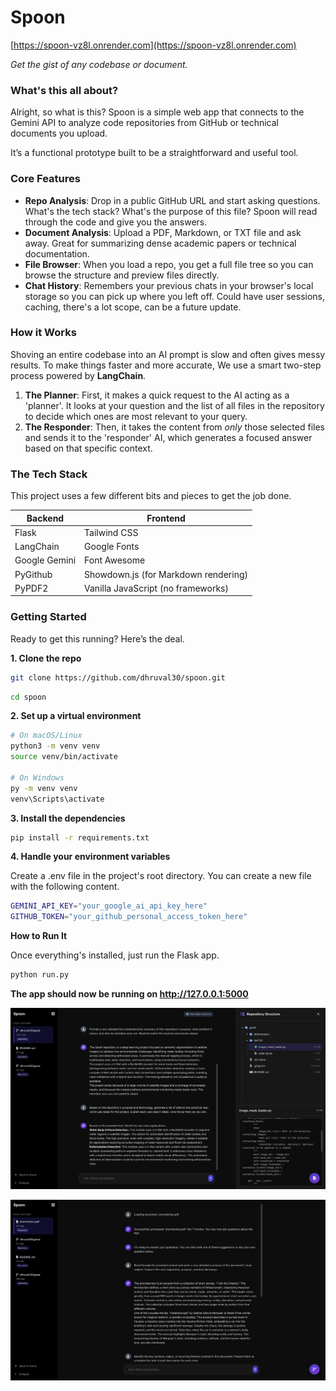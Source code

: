 # Spoon

[https://spoon-vz8l.onrender.com](https://spoon-vz8l.onrender.com)

*Get the gist of any codebase or document.*

### What's this all about?

Alright, so what is this? Spoon is a simple web app that connects to the Gemini API to analyze code repositories from GitHub or technical documents you upload. 

It’s a functional prototype built to be a straightforward and useful tool.

### Core Features

* **Repo Analysis**: Drop in a public GitHub URL and start asking questions. What's the tech stack? What's the purpose of this file? Spoon will read through the code and give you the answers.
* **Document Analysis**: Upload a PDF, Markdown, or TXT file and ask away. Great for summarizing dense academic papers or technical documentation.
* **File Browser**: When you load a repo, you get a full file tree so you can browse the structure and preview files directly.
* **Chat History**: Remembers your previous chats in your browser's local storage so you can pick up where you left off. Could have user sessions, caching, there's a lot scope, can be a future update.

### How it Works

Shoving an entire codebase into an AI prompt is slow and often gives messy results. To make things faster and more accurate, We use a smart two-step process powered by **LangChain**.

1.  **The Planner**: First, it makes a quick request to the AI acting as a 'planner'. It looks at your question and the list of all files in the repository to decide which ones are most relevant to your query.
2.  **The Responder**: Then, it takes the content from *only* those selected files and sends it to the 'responder' AI, which generates a focused answer based on that specific context.



### The Tech Stack

This project uses a few different bits and pieces to get the job done.

| Backend       | Frontend                               |
| ------------- | -------------------------------------- |
| Flask         | Tailwind CSS                           |
| LangChain     | Google Fonts                           |
| Google Gemini | Font Awesome                           |
| PyGithub      | Showdown.js (for Markdown rendering)   |
| PyPDF2        | Vanilla JavaScript (no frameworks)     |

### Getting Started

Ready to get this running? Here’s the deal.

**1. Clone the repo**

```bash
git clone https://github.com/dhruval30/spoon.git
```

```bash
cd spoon
```

**2. Set up a virtual environment**

```bash
# On macOS/Linux
python3 -m venv venv
source venv/bin/activate

# On Windows
py -m venv venv
venv\Scripts\activate
```

**3. Install the dependencies**

```bash
pip install -r requirements.txt
```
**4. Handle your environment variables**

Create a .env file in the project's root directory. You can create a new file with the following content.

```bash
GEMINI_API_KEY="your_google_ai_api_key_here"
GITHUB_TOKEN="your_github_personal_access_token_here"
```

**How to Run It**

Once everything's installed, just run the Flask app.

```bash
python run.py
```

**The app should now be running on http://127.0.0.1:5000**



![Repo view](repo.png)

![Document view](doc.png)
